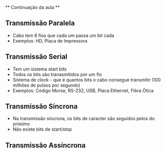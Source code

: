 ** Continuação da aula **

## Transmissão Paralela
  * Cabo tem 8 fios que cada um passa um bit cada
  * Exemplos: HD, Placa de Impressora

## Transmissão Serial
  * Tem um sistema start bits
  * Todos os bits são tranasmitidos por um fio
  * Sistema de clock - que é quantos bits o cabo consegue transmitir (100 milhões de pulsos por segundo)
  * Exemplos: Código Morse, RS-232, USB, Placa Ethernet, Fibra Ótica

## Transmissão Síncrona
  * Na transmissão síncrona, os bits de caracter são seguidos pelos do próximo
  * Não existe bits de start/stop

## Transmissão Assíncrona
